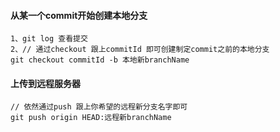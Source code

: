 #### 从某一个commit开始创建本地分支 
```
1、git log 查看提交
2、// 通过checkout 跟上commitId 即可创建制定commit之前的本地分支 
git checkout commitId -b 本地新branchName
```

#### 上传到远程服务器 
```
// 依然通过push 跟上你希望的远程新分支名字即可 
git push origin HEAD:远程新branchName 
```

